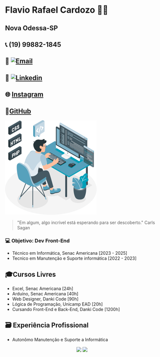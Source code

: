 # Flavio Rafael Cardozo 👨‍💻
## Nova Odessa-SP 
## 📞 (19) 99882-1845
## 📩 [![Email](https://img.shields.io/badge/-Outlook-blue?style=flat&logo=Mail&logoColor=white)](mailto:flavero@gmail.com)    
## 🔗 [![Linkedin](https://img.shields.io/badge/-LinkedIn-blue?style=flat&logo=Linkedin&logoColor=white)](https://www.linkedin.com/in/flaviorafaelcardozo/)

## 🌐 [Instagram](https://instagram.com/flaio.t.i) 
## 🔗[GitHub](https://github.com/flavero85)



![foto](foto.png)

> "Em algum, algo incrível está esperando para ser descoberto." Carls Sagan
### 💻 Objetivo: Dev Front-End
- Técnico em Informática, Senac Americana [2023 - 2025]
- Tecnico em Manutenção e Suporte  informática [2022 - 2023]

## 🎓Cursos Livres
- Excel, Senac Americana [24h]
- Arduíno, Senac Americana [40h]
- Web Designer, Danki Code [90h]
- Lógica de Programação, Unicamp EAD [20h]
- Cursando Front-End e Back-End, Danki Code [1200h]

## 🗃 Experiência Profissional
- Autonômo Manutenção e Suporte a Informática 

<p align="center"> 
  <img align="center" src="https://github-readme-stats.vercel.app/api?username=Flavero85&show_icons=true&layout=compact" />
  <img align="center" src="https://github-readme-stats.vercel.app/api/top-langs/?username=Flavero85&show_icons=true&layout=compact" />
</p>

